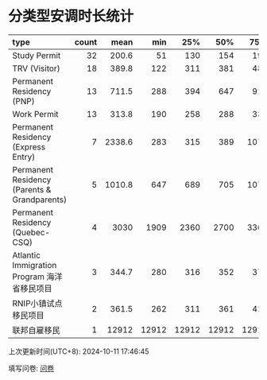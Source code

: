 # 分类型安调时长统计

| type                                         |   count |    mean |   min |   25% |   50% |   75% |   max |
|:---------------------------------------------|--------:|--------:|------:|------:|------:|------:|------:|
| Study Permit                                 |      32 |   200.6 |    51 |   130 |   154 |   191 |   884 |
| TRV (Visitor)                                |      18 |   389.8 |   122 |   311 |   381 |   489 |   904 |
| Permanent Residency (PNP)                    |      13 |   711.5 |   288 |   394 |   647 |   912 |  1715 |
| Work Permit                                  |      13 |   313.8 |   190 |   258 |   288 |   336 |   540 |
| Permanent Residency (Express Entry)          |       7 |  2338.6 |   283 |   315 |   389 |  1079 | 12910 |
| Permanent Residency (Parents & Grandparents) |       5 |  1010.8 |   647 |   689 |   705 |  1074 |  1939 |
| Permanent Residency (Quebec-CSQ)             |       4 |  3030   |  1909 |  2360 |  2700 |  3369 |  4811 |
| Atlantic Immigration Program 海洋省移民项目         |       3 |   344.7 |   280 |   316 |   352 |   377 |   402 |
| RNIP小镇试点移民项目                                 |       2 |   361.5 |   262 |   311 |   361 |   411 |   461 |
| 联邦自雇移民                                       |       1 | 12912   | 12912 | 12912 | 12912 | 12912 | 12912 |


上次更新时间(UTC+8): 2024-10-11 17:46:45


填写问卷: [问卷](https://forms.gle/bxUKH95Yq54SVNvp8)
